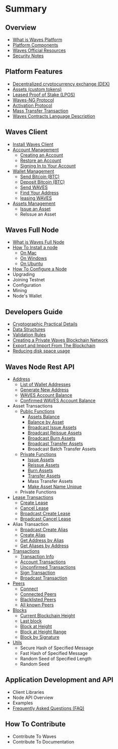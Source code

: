 # Summary

## Overview

* [What is Waves Platform](README.md)
* [Platform Components](platform-components.md)
* [Waves Official Resources ](waves-official-resources.md)
* [Security Notes](security-notes.md)

## Platform Features

* [Decentralized cryptocurrency exchange \(DEX\)](decentralized-cryptocurrency-exchange-dex.md)
* [Assets \(custom tokens\)](assets-custom-tokens.md)
* [Leased Proof of Stake \(LPOS\)](leased-proof-of-stake-lpos.md)
* [Waves-NG Protocol](waves-ng-protocol.md)
* [Activation Protocol](activation-protocol.md)
* [Mass Transfer Transaction](mass-transfer-transaction.md)
* [Waves Contracts Language Description](waves-contracts-language-description.md)

## Waves Client

* [Install Waves Client](waves-client/install-waves-client.md)
* [Account Management](waves-client/account-management.md)
  * [Creating an Account](waves-client/account-management/creating-an-account.md)
  * [Restore an Account](waves-client/account-management/restore-an-account.md)
  * [Signing In to Your Account](waves-client/account-management/signing-in-to-your-account.md)
* [Wallet Management](waves-client/wallet-management.md)
  * [Send Bitcoin \(BTC\)](waves-client/send-bitcoin-btc.md)
  * [Deposit Bitcoin \(BTC\)](waves-client/deposit-bitcoin-btc.md)
  * [Send WAVES](waves-client/send-waves.md)
  * [Find Your Address](waves-client/find-your-address.md)
  * [leasing WAVES](waves-client/leasing-waves.md)
* [Assets Management](waves-client/assets-management.md)
  * [Issue an Asset](waves-client/assets-management/issue-an-asset.md)
  * ReIssue an Asset

## Waves Full Node

* [What is Waves Full Node ](waves-full-node/what-is-a-full-node.md)
* [How To Install a node](guidelines/how-to-install-a-node.md)
  * [On Mac](guidelines/how-to-install-a-node/on-mac.md)
  * [On Windows](guidelines/how-to-install-a-node/on-windows.md)
  * [On Ubuntu](guidelines/how-to-install-a-node/on-ubuntu.md)
* [How To Configure a Node](guidelines/how-to-configure-a-node.md)
* Upgrading
* Joining Testnet
* Configuration
* Mining
* Node's Wallet

## Developers Guide

* [Cryptographic Practical Details](guidelines/cryptographic-practical-details.md)
* [Data Structures](guidelines/data-structures.md)
* [Validation Rules](guidelines/validation-rules.md)
* [Creating a Private Waves Blockchain Network](guidelines/creating-a-private-waves-blockchain-network.md)
* [Export and Import From The Blockchain](guidelines/export-and-import-from-the-blockchain.md)
* [Reducing disk space usage](guidelines/reducing-disk-space-usage.md)

## Waves Node Rest API

* [Address](waves-node-rest-api/address.md)
  * [List of Wallet Addresses](/waves-node-rest-api/address.md#get-addresses)
  * [Generate New Address](/waves-node-rest-api/address.md#post-addresses)
  * [WAVES Account Balance](/waves-node-rest-api/address.md#get-addressesbalanceaddress)
  * [Confirmed WAVES Account Balance](/waves-node-rest-api/address.md#get-addressesbalanceaddressconfirmations)
* Asset Transactions
  * [Public Functions](waves-node-rest-api/public-functions.md)
    * [Assets Balance](/waves-node-rest-api/public-functions.md#get-assetsbalanceaddress)
    * [Balance by Asset](/waves-node-rest-api/public-functions.md#get-assetsbalanceaddressassetid)
    * [Broadcast Issue Assets](/waves-node-rest-api/public-functions.md#post-assetsbroadcastissue)
    * [Broadcast Reissue Assets](/waves-node-rest-api/address.md#post-assetsbroadcastreissue)
    * [Broadcast Burn Assets](/waves-node-rest-api/address.md#post-assetsbroadcastburn)
    * [Broadcast Transfer Assets](/waves-node-rest-api/address.md#post-assetsbroadcasttransfer)
    * Broadcast Batch Transfer Assets
  * [Private Functions](waves-node-rest-api/private-functions.md)
    * [Issue Assets](/waves-node-rest-api/private-functions.md#post-assetsissue)
    * [Reissue Assets](/waves-node-rest-api/private-functions.md#post-assetsreissue)
    * [Burn Assets](/waves-node-rest-api/private-functions.md#post-assetsburn)
    * [Transfer Assets](/waves-node-rest-api/private-functions.md#post-assetstransfer)
    * Mass Transfer Assets
    * [Make Asset Name Unique](/waves-node-rest-api/private-functions.md#post-assetsmake-asset-name-unique)
  * Private Functions
* [Lease Transactions](waves-node-rest-api/lease-transactions.md)
  * [Create Lease](/waves-node-rest-api/lease-transactions.md#post-leasinglease)
  * [Cancel Lease](/waves-node-rest-api/lease-transactions.md#post-leasingcancel)
  * [Broadcast Create Lease](/waves-node-rest-api/lease-transactions.md#post-leasingbroadcastlease)
  * [Broadcast Cancel Lease](waves-node-rest-api/broadcast-cancel-lease.md)
* Alias Transaction
  * [Broadcast Create Alias](/waves-node-rest-api/lease-transactions.md#post-aliasbroadcastcreate)
  * [Create Alias](/waves-node-rest-api/lease-transactions.md#post-aliascreate)
  * [Get Address by Alias](/waves-node-rest-api/lease-transactions.md#get-aliasby-aliasalias)
  * [Get Aliases by Address](/waves-node-rest-api/lease-transactions.md#get-aliasby-addressaddress)
* [Transactions](waves-node-rest-api/transactions.md)
  * [Transaction Info](/waves-node-rest-api/transactions.md#get-transactionsinfoid)
  * [Account Transactions](/waves-node-rest-api/transactions.md#get-transactionsaddressaddresslimitlimit)
  * [Unconfirmed Transactions](/waves-node-rest-api/transactions.md#get-transactionsunconfirmed)
  * [Sign Transaction](/waves-node-rest-api/transactions.md#post-transactionssign)
  * [Broadcast Transaction](/waves-node-rest-api/transactions.md#post-transactionsbroadcast)
* [Peers](waves-node-rest-api/peers.md)
  * [Connect](/waves-node-rest-api/peers.md#post-peersconnect)
  * [Connected Peers](/waves-node-rest-api/peers.md#get-peersconnected)
  * [Blacklisted Peers](/waves-node-rest-api/peers.md#get-peersblacklisted)
  * [All known Peers](/waves-node-rest-api/peers.md#get-peersall)
* [Blocks](waves-node-rest-api/blocks.md)
  * [Current Blockchain Height](/waves-node-rest-api/blocks.md#get-blocksheight)
  * [Last block](/waves-node-rest-api/blocks.md#get-blockslast)
  * [Block at Height](/waves-node-rest-api/blocks.md#get-blocksatheight)
  * [Block at Height Range](/waves-node-rest-api/blocks.md#get-blocksseqfromto)
  * [Block by Signature](/waves-node-rest-api/blocks.md#get-blockssignaturesignature)
* [Utils](waves-node-rest-api/utils.md)
  * Secure Hash of Specified Message
  * Fast Hash of Specified Message
  * Random Seed of Specified Length
  * Random Seed

## Application Development and API

* Client Libraries
* Node API Overview
* Examples
* [Frequently Asked Questions \(FAQ\)](application-development-and-api/frequently-asked-questions-faq.md)

## How To Contribute

* Contribute To Waves
* Contribute To Documentation

